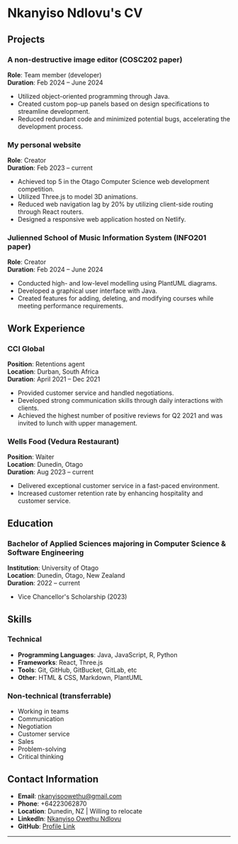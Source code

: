 # Nkanyiso Ndlovu's CV

## Projects

### A non-destructive image editor (COSC202 paper)
**Role**: Team member (developer)  
**Duration**: Feb 2024 – June 2024

- Utilized object-oriented programming through Java.
- Created custom pop-up panels based on design specifications to streamline development.
- Reduced redundant code and minimized potential bugs, accelerating the development process.

### My personal website
**Role**: Creator  
**Duration**: Feb 2023 – current

- Achieved top 5 in the Otago Computer Science web development competition.
- Utilized Three.js to model 3D animations.
- Reduced web navigation lag by 20% by utilizing client-side routing through React routers.
- Designed a responsive web application hosted on Netlify.

### Julienned School of Music Information System (INFO201 paper)
**Role**: Creator  
**Duration**: Feb 2024 – June 2024

- Conducted high- and low-level modelling using PlantUML diagrams.
- Developed a graphical user interface with Java.
- Created features for adding, deleting, and modifying courses while meeting performance requirements.

## Work Experience

### CCI Global
**Position**: Retentions agent  
**Location**: Durban, South Africa  
**Duration**: April 2021 – Dec 2021

- Provided customer service and handled negotiations.
- Developed strong communication skills through daily interactions with clients.
- Achieved the highest number of positive reviews for Q2 2021 and was invited to lunch with upper management.

### Wells Food (Vedura Restaurant)
**Position**: Waiter  
**Location**: Dunedin, Otago  
**Duration**: Aug 2023 – current

- Delivered exceptional customer service in a fast-paced environment.
- Increased customer retention rate by enhancing hospitality and customer service.

## Education

### Bachelor of Applied Sciences majoring in Computer Science & Software Engineering
**Institution**: University of Otago  
**Location**: Dunedin, Otago, New Zealand  
**Duration**: 2022 – current

- Vice Chancellor's Scholarship (2023)

## Skills

### Technical
- **Programming Languages**: Java, JavaScript, R, Python
- **Frameworks**: React, Three.js
- **Tools**: Git, GitHub, GitBucket, GitLab, etc
- **Other**: HTML & CSS, Markdown, PlantUML

### Non-technical (transferrable)
- Working in teams
- Communication
- Negotiation
- Customer service
- Sales
- Problem-solving
- Critical thinking

## Contact Information

- **Email**: nkanyisoowethu@gmail.com
- **Phone**: +64223062870
- **Location**: Dunedin, NZ | Willing to relocate
- **LinkedIn**: [Nkanyiso Owethu Ndlovu](https://www.linkedin.com/in/nkanyiso-owethu-ndlovu)
- **GitHub**: [Profile Link](https://github.com/NkaLight)

---

